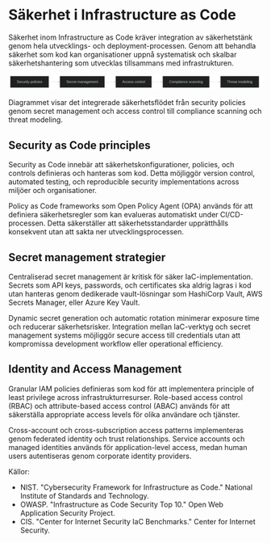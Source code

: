 # Säkerhet i Infrastructure as Code

Säkerhet inom Infrastructure as Code kräver integration av säkerhetstänk genom hela utvecklings- och deployment-processen. Genom att behandla säkerhet som kod kan organisationer uppnå systematisk och skalbar säkerhetshantering som utvecklas tillsammans med infrastrukturen.

![Säkerhet i Infrastructure as Code](images/diagram_06_kapitel5.png)

Diagrammet visar det integrerade säkerhetsflödet från security policies genom secret management och access control till compliance scanning och threat modeling.

## Security as Code principles

Security as Code innebär att säkerhetskonfigurationer, policies, och controls definieras och hanteras som kod. Detta möjliggör version control, automated testing, och reproducible security implementations across miljöer och organisationer.

Policy as Code frameworks som Open Policy Agent (OPA) används för att definiera säkerhetsregler som kan evalueras automatiskt under CI/CD-processen. Detta säkerställer att säkerhetsstandarder upprätthålls konsekvent utan att sakta ner utvecklingsprocessen.

## Secret management strategier

Centraliserad secret management är kritisk för säker IaC-implementation. Secrets som API keys, passwords, och certificates ska aldrig lagras i kod utan hanteras genom dedikerade vault-lösningar som HashiCorp Vault, AWS Secrets Manager, eller Azure Key Vault.

Dynamic secret generation och automatic rotation minimerar exposure time och reducerar säkerhetsrisker. Integration mellan IaC-verktyg och secret management systems möjliggör secure access till credentials utan att kompromissa development workflow eller operational efficiency.

## Identity and Access Management

Granular IAM policies definieras som kod för att implementera principle of least privilege across infrastrukturresurser. Role-based access control (RBAC) och attribute-based access control (ABAC) används för att säkerställa appropriate access levels för olika användare och tjänster.

Cross-account och cross-subscription access patterns implementeras genom federated identity och trust relationships. Service accounts och managed identities används för application-level access, medan human users autentiseras genom corporate identity providers.

Källor:
- NIST. "Cybersecurity Framework for Infrastructure as Code." National Institute of Standards and Technology.
- OWASP. "Infrastructure as Code Security Top 10." Open Web Application Security Project.
- CIS. "Center for Internet Security IaC Benchmarks." Center for Internet Security.